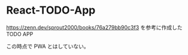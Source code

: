 # React-TODO-App

https://zenn.dev/sprout2000/books/76a279bb90c3f3 を参考に作成した TODO APP

この時点で PWA とはしていない。